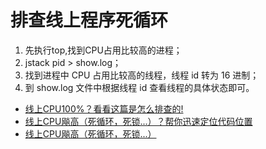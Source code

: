 # 排查线上程序死循环

1. 先执行top,找到CPU占用比较高的进程；
2. jstack pid > show.log；
3. 找到进程中 CPU 占用比较高的线程，线程 id 转为 16 进制；
4. 到 show.log 文件中根据线程 id 查看线程的具体状态即可。

- [线上CPU100%？看看这篇是怎么排查的!](https://segmentfault.com/a/1190000017543189)
- [线上CPU飚高（死循环，死锁...）？帮你迅速定位代码位置](https://cloud.tencent.com/developer/article/1485847)
- [线上CPU飚高（死循环，死锁...）](https://www.cnblogs.com/hd-zg/p/10415115.html)

